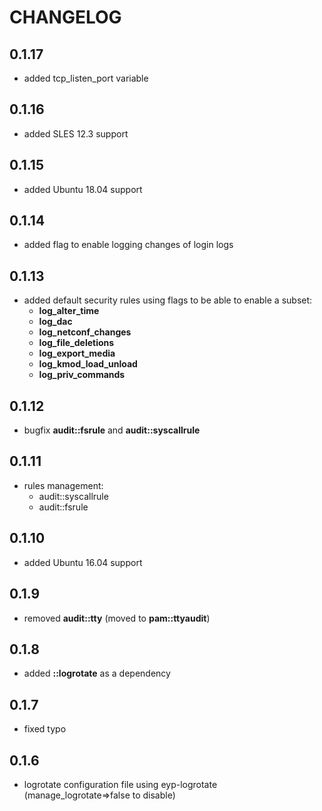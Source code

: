 # CHANGELOG

## 0.1.17

* added tcp_listen_port variable

## 0.1.16

* added SLES 12.3 support

## 0.1.15

* added Ubuntu 18.04 support

## 0.1.14

* added flag to enable logging changes of login logs

## 0.1.13

* added default security rules using flags to be able to enable a subset:
  * **log_alter_time**
  * **log_dac**
  * **log_netconf_changes**
  * **log_file_deletions**
  * **log_export_media**
  * **log_kmod_load_unload**
  * **log_priv_commands**

## 0.1.12

* bugfix **audit::fsrule** and **audit::syscallrule**

## 0.1.11

* rules management:
  * audit::syscallrule
  * audit::fsrule

## 0.1.10

* added Ubuntu 16.04 support

## 0.1.9

* removed **audit::tty** (moved to **pam::ttyaudit**)

## 0.1.8

* added **::logrotate** as a dependency

## 0.1.7

* fixed typo

## 0.1.6

* logrotate configuration file using eyp-logrotate (manage_logrotate=>false to disable)
